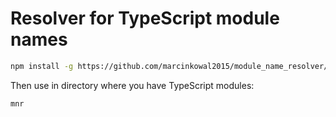 # Resolver for TypeScript module names

```bash
npm install -g https://github.com/marcinkowal2015/module_name_resolver/
```

Then use in directory where you have TypeScript modules:
```
mnr
```
